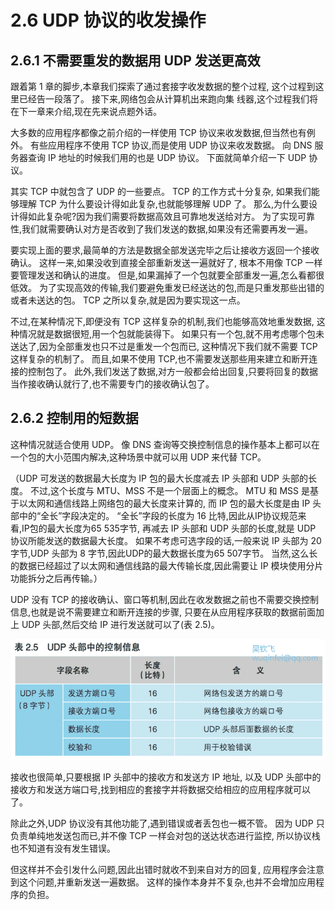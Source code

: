 # 2.6 UDP 协议的收发操作

## 2.6.1 不需要重发的数据用 UDP 发送更高效

跟着第 1 章的脚步,本章我们探索了通过套接字收发数据的整个过程, 这个过程到这里已经告一段落了。
接下来,网络包会从计算机出来跑向集 线器,这个过程我们将在下一章来介绍,现在先来说点题外话。

大多数的应用程序都像之前介绍的一样使用 TCP 协议来收发数据,但当然也有例外。
有些应用程序不使用 TCP 协议,而是使用 UDP 协议来收发数据。
向 DNS 服务器查询 IP 地址的时候我们用的也是 UDP 协议。
下面就简单介绍一下 UDP 协议。

其实 TCP 中就包含了 UDP 的一些要点。
TCP 的工作方式十分复杂, 如果我们能够理解 TCP 为什么要设计得如此复杂,也就能够理解 UDP 了。 
那么,为什么要设计得如此复杂呢?因为我们需要将数据高效且可靠地发送给对方。
为了实现可靠性,我们就需要确认对方是否收到了我们发送的数据,如果没有还需要再发一遍。

要实现上面的要求,最简单的方法是数据全部发送完毕之后让接收方返回一个接收确认。
这样一来,如果没收到直接全部重新发送一遍就好了, 根本不用像 TCP 一样要管理发送和确认的进度。
但是,如果漏掉了一个包就要全部重发一遍,怎么看都很低效。
为了实现高效的传输,我们要避免重发已经送达的包,而是只重发那些出错的或者未送达的包。
TCP 之所以复杂,就是因为要实现这一点。

不过,在某种情况下,即便没有 TCP 这样复杂的机制,我们也能够高效地重发数据,
这种情况就是数据很短,用一个包就能装得下。
如果只有一个包,就不用考虑哪个包未送达了,因为全部重发也只不过是重发一个包而已,
这种情况下我们就不需要 TCP 这样复杂的机制了。
而且,如果不使用 TCP,也不需要发送那些用来建立和断开连接的控制包了。
此外,我们发送了数据,对方一般都会给出回复,只要将回复的数据当作接收确认就行了,也不需要专门的接收确认包了。

## 2.6.2 控制用的短数据

这种情况就适合使用 UDP。
像 DNS 查询等交换控制信息的操作基本上都可以在一个包的大小范围内解决,这种场景中就可以用 UDP 来代替 TCP。

（UDP 可发送的数据最大长度为 IP 包的最大长度减去 IP 头部和 UDP 头部的长度。
不过,这个长度与 MTU、MSS 不是一个层面上的概念。
MTU 和 MSS 是基于以太网和通信线路上网络包的最大长度来计算的,
而 IP 包的最大长度是由 IP 头部中的“全长”字段决定的。
“全长”字段的长度为 16 比特,因此从IP协议规范来看,IP包的最大长度为65 535字节,
再减去 IP 头部和 UDP 头部的长度,就是 UDP 协议所能发送的数据最大长度。
如果不考虑可选字段的话,一般来说 IP 头部为 20 字节,UDP 头部为 8 字节,因此UDP的最大数据长度为65 507字节。
当然,这么长的数据已经超过了以太网和通信线路的最大传输长度,因此需要让 IP 模块使用分片功能拆分之后再传输。）

UDP 没有 TCP 的接收确认、窗口等机制,因此在收发数据之前也不需要交换控制信息,也就是说不需要建立和断开连接的步骤,
只要在从应用程序获取的数据前面加上 UDP 头部,然后交给 IP 进行发送就可以了(表 2.5)。

![表 2.5 UDP 头部中的控制信息](images/2.5.tb.png)

接收也很简单,只要根据 IP 头部中的接收方和发送方 IP 地址, 
以及 UDP 头部中的接收方和发送方端口号,找到相应的套接字并将数据交给相应的应用程序就可以了。

除此之外,UDP 协议没有其他功能了,遇到错误或者丢包也一概不管。
因为 UDP 只负责单纯地发送包而已,并不像 TCP 一样会对包的送达状态进行监控,
所以协议栈也不知道有没有发生错误。

但这样并不会引发什么问题,因此出错时就收不到来自对方的回复, 
应用程序会注意到这个问题,并重新发送一遍数据。
这样的操作本身并不复杂,也并不会增加应用程序的负担。